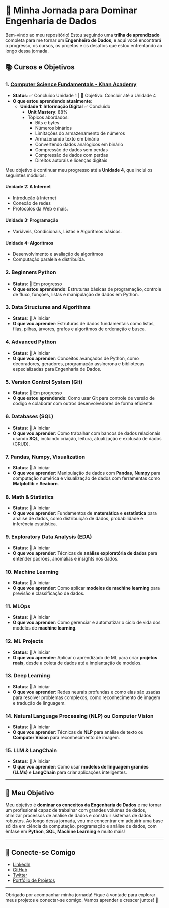 # 🚀 Minha Jornada para Dominar Engenharia de Dados

Bem-vindo ao meu repositório! Estou seguindo uma **trilha de aprendizado** completa para me tornar um **Engenheiro de Dados**, e aqui você encontrará o progresso, os cursos, os projetos e os desafios que estou enfrentando ao longo dessa jornada.

## 📚 Cursos e Objetivos

### 1. **[Computer Science Fundamentals - Khan Academy](https://www.khanacademy.org/computing/ap-computer-science-principles)**
- **Status**: ✅ Concluído Unidade 1 | 🎯 Objetivo: Concluir até a Unidade 4
- **O que estou aprendendo atualmente**:
  - **Unidade 1: Informação Digital** ✅ Concluído 
    - **Unit Mastery**: 88%
    - Tópicos abordados:
      - Bits e bytes
      - Números binários
      - Limitações do armazenamento de números
      - Armazenando texto em binário
      - Convertendo dados analógicos em binário
      - Compressão de dados sem perdas
      - Compressão de dados com perdas
      - Direitos autorais e licenças digitais

Meu objetivo é continuar meu progresso até a **Unidade 4**, que inclui os seguintes módulos:

#### **Unidade 2: A Internet**
- Introdução à Internet
- Conexão de redes
- Protocolos da Web e mais.

#### **Unidade 3: Programação**
- Variáveis, Condicionais, Listas e Algoritmos básicos.

#### **Unidade 4: Algoritmos**
- Desenvolvimento e avaliação de algoritmos
- Computação paralela e distribuída.

### 2. **Beginners Python**
- **Status**: 🎯 Em progresso
- **O que estou aprendendo**: Estruturas básicas de programação, controle de fluxo, funções, listas e manipulação de dados em Python.

### 3. **Data Structures and Algorithms**
- **Status**: 🎯 A iniciar
- **O que vou aprender**: Estruturas de dados fundamentais como listas, filas, pilhas, árvores, grafos e algoritmos de ordenação e busca.

### 4. **Advanced Python**
- **Status**: 🎯 A iniciar
- **O que vou aprender**: Conceitos avançados de Python, como decoradores, geradores, programação assíncrona e bibliotecas especializadas para Engenharia de Dados.

### 5. **Version Control System (Git)**
- **Status**: 🎯 Em progresso
- **O que estou aprendendo**: Como usar Git para controle de versão de código e colaborar com outros desenvolvedores de forma eficiente.

### 6. **Databases (SQL)**
- **Status**: 🎯 A iniciar
- **O que vou aprender**: Como trabalhar com bancos de dados relacionais usando **SQL**, incluindo criação, leitura, atualização e exclusão de dados (CRUD).

### 7. **Pandas, Numpy, Visualization**
- **Status**: 🎯 A iniciar
- **O que vou aprender**: Manipulação de dados com **Pandas**, **Numpy** para computação numérica e visualização de dados com ferramentas como **Matplotlib** e **Seaborn**.

### 8. **Math & Statistics**
- **Status**: 🎯 A iniciar
- **O que vou aprender**: Fundamentos de **matemática** e **estatística** para análise de dados, como distribuição de dados, probabilidade e inferência estatística.

### 9. **Exploratory Data Analysis (EDA)**
- **Status**: 🎯 A iniciar
- **O que vou aprender**: Técnicas de **análise exploratória de dados** para entender padrões, anomalias e insights nos dados.

### 10. **Machine Learning**
- **Status**: 🎯 A iniciar
- **O que vou aprender**: Como aplicar **modelos de machine learning** para previsão e classificação de dados.

### 11. **MLOps**
- **Status**: 🎯 A iniciar
- **O que vou aprender**: Como gerenciar e automatizar o ciclo de vida dos modelos de **machine learning**.

### 12. **ML Projects**
- **Status**: 🎯 A iniciar
- **O que vou aprender**: Aplicar o aprendizado de ML para criar **projetos reais**, desde a coleta de dados até a implantação de modelos.

### 13. **Deep Learning**
- **Status**: 🎯 A iniciar
- **O que vou aprender**: Redes neurais profundas e como elas são usadas para resolver problemas complexos, como reconhecimento de imagem e tradução de linguagem.

### 14. **Natural Language Processing (NLP) ou Computer Vision**
- **Status**: 🎯 A iniciar
- **O que vou aprender**: Técnicas de **NLP** para análise de texto ou **Computer Vision** para reconhecimento de imagem.

### 15. **LLM & LangChain**
- **Status**: 🎯 A iniciar
- **O que vou aprender**: Como usar **modelos de linguagem grandes (LLMs)** e **LangChain** para criar aplicações inteligentes.

---

## 🚀 Meu Objetivo

Meu objetivo é **dominar os conceitos da Engenharia de Dados** e me tornar um profissional capaz de trabalhar com grandes volumes de dados, otimizar processos de análise de dados e construir sistemas de dados robustos. Ao longo dessa jornada, vou me concentrar em adquirir uma base sólida em ciência da computação, programação e análise de dados, com ênfase em **Python**, **SQL**, **Machine Learning** e muito mais!

---

## 🔗 Conecte-se Comigo

- [LinkedIn](https://www.linkedin.com/in/seu-linkedin)
- [GitHub](https://github.com/seu-usuario)
- [Twitter](https://twitter.com/seu-twitter)
- [Portfólio de Projetos](https://seu-portifolio.com)

---

Obrigado por acompanhar minha jornada! Fique à vontade para explorar meus projetos e conectar-se comigo. Vamos aprender e crescer juntos! 🚀
